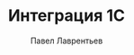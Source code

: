 ---
serial_number: 3
title: 'Интеграция 1С'
description: 'Интеграция интернет-магазина с системой 1С позволяет автоматизировать процесс передачи данных о товарах, упрощая управление номенклатурой и минимизируя ошибки, связанные с ручным вводом.'
pubDate: '2024-11-06'
updateDate: '2024-11-06'
draft: false
snippet: "Введите краткое описание"
image:
  src: "/images-product/integraciya-1s/integraciya-1s.webp"
  alt: "Интеграция 1С"
category: "Интеграция 1С"
author: "Павел Лаврентьев"
tags: ['pay', 'store', 'website']
price: 35000
discount: 5
is_active: true
is_delivery: false
is_payment_button: false
---